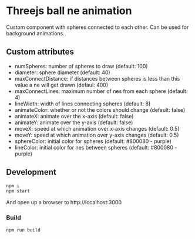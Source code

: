# Threejs ball ne animation

Custom component with spheres connected to each other. Can be used for background animations.

## Custom attributes

- numSpheres: number of spheres to draw (default: 100)
- diameter: sphere diameter (default: 40)
- maxConnectDistance: if distances between spheres is less than this value a ne will get drawn (defaul: 400)
- maxConnectLines: maximum number of nes from each sphere (default: 4)
- lineWidth: width of lines connecting spheres (default: 8)
- animateColor: whether or not the colors should change (default: false)
- animateX: animate over the x-axis (default: false)
- animateY: animate over the y-axis (default: false)
- moveX: speed at which animation over x-axis changes (default: 0.5)
- moveY: speed at which animation over y-axis changes (default: 0.5)
- sphereColor: initial color for spheres (default: #800080 - purple)
- lineColor: initial color for nes between spheres (default: #800080 - purple)


## Development

```sh
npm i
npm start
```

And open up a browser to http://localhost:3000


### Build

```sh
npm run build
```
